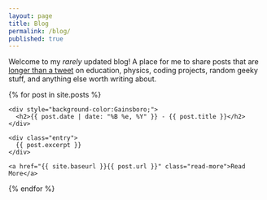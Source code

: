 ```yaml
---
layout: page
title: Blog
permalink: /blog/
published: true
---
```


Welcome to my _rarely_ updated blog! A place for me to share posts that are [longer than a tweet](https://twitter.com/mvpoirier) on education, physics, coding projects, random geeky stuff, and anything else worth writing about.
  
<div class="posts">
  {% for post in site.posts %}
  <article class="post">
    
    <div style="background-color:Gainsboro;">
      <h2>{{ post.date | date: "%B %e, %Y" }} - {{ post.title }}</h2>
    </div>
    
    <div class="entry">
      {{ post.excerpt }}
    </div>

    <a href="{{ site.baseurl }}{{ post.url }}" class="read-more">Read More</a>
  </article>
  {% endfor %}
</div>

